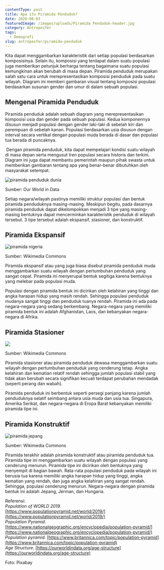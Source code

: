 ```yaml
---
contentType: post
title: Apa itu Piramida Penduduk?
date: 2020-08-03
featuredImage: /images/uploads/Piramida Penduduk-header.jpg
category: Antroposfer
tags:
  - Demografi
slug: antroposfer/piramida-penduduk
---
```


Kita dapat menggambarkan karakteristik dari setiap populasi berdasarkan komposisinya. Selain itu, komposisi yang terdapat dalam suatu populasi juga memberikan petunjuk berharga tentang bagaimana suatu populasi kemungkinan akan berubah di masa depan. Piramida penduduk merupakan salah satu cara untuk merepresentasikan komposisi penduduk pada suatu wilayah. Diagram ini memberi gambaran visual tentang komposisi populasi berdasarkan susunan gender dan umur di dalam sebuah populasi.

## Mengenal Piramida Penduduk

Piramida penduduk adalah sebuah diagram yang merepresentasikan komposisi usia dan gender pada sebuah populasi. Kedua komponennya disusun menjadi populasi dengan gender laki-laki di sebelah kiri dan perempuan di sebelah kanan. Populasi berdasarkan usia disusun dengan interval secara vertikal dengan populasi muda berada di dasar dan populasi tua berada di puncaknya.

 Dengan piramida penduduk, kita dapat mempelajari kondisi suatu wilayah di masa depan serta mengusut tren populasi secara historis dan terkini. Diagram ini juga dapat membantu pemerintah maupun pihak swasta untuk memberikan gambaran tentang apa yang benar-benar dibutuhkan oleh masyarakat setempat.

![piramida penduduk dunia](images/uploads/image-1024x711.jpeg)

Sumber: Our World in Data

Setiap negara/wilayah pastinya memiliki struktur populasi dan bentuk piramida penduduknya masing-masing. Meskipun begitu, pada dasarnya piramida penduduk dapat dikelompokkan menjadi 3 tipe yang masing-masing bentuknya dapat mencerminkan karakteristik penduduk di wilayah tersebut. 3 tipe tersebut adalah ekspansif, stasioner, dan konstruktif.

## Piramida Ekspansif

![piramida nigeria](images/uploads/image.png)

Sumber: Wikimedia Commons

Piramida ekspansif atau yang juga biasa disebut piramida penduduk muda menggambarkan suatu wilayah dengan pertumbuhan penduduk yang sangat cepat. Piramida ini menyerupai bentuk segitiga karena bentuknya yang melebar pada populasi muda.

Populasi dengan piramida bentuk ini dicirikan oleh kelahiran yang tinggi dan angka harapan hidup yang masih rendah. Sehingga populasi penduduk mudanya sangat tinggi dan penduduk tuanya rendah. Piramida ini ada pada negara-negara yang sedang berkembang. Negara-negara yang memiliki piramida bentuk ini adalah Afghanistan, Laos, dan kebanyakan negara-negara di Afrika.

## Piramida Stasioner

![](images/uploads/Piramida-Penduduk-uk.png)

Sumber: Wikimedia Commons

Piramida stasioner atau piramida penduduk dewasa menggambarkan suatu wilayah dengan pertumbuhan penduduk yang cenderung tetap. Angka kelahiran dan kematian relatif rendah sehingga jumlah populasi stabil yang tidak akan berubah secara signifikan kecuali terdapat perubahan mendadak (seperti perang dan wabah).

Piramida penduduk ini berbentuk seperti persegi panjang karena jumlah penduduknya selatif seimbang antara usia muda dan usia tua. Singapura, Amerika Serikat, dan negara-negara di Eropa Barat kebanyakan memiliki piramida tipe ini.

## Piramida Konstruktif

![piramida jepang](images/uploads/image-1.png)

Sumber: Wikimedia Commons

Piramida terakhir adalah piramida konstruktif atau piramida penduduk tua. Piramida tipe ini menggambarkan suatu wilayah dengan populasi yang cenderung menurun. Piramida tipe ini dicirikan oleh bentuknya yang menyempit di bagian bawah. Rata-rata populasi penduduk pada wilayah ini berusia tua karena memiliki angka harapan hidup yang tinggi, angka kematian yang rendah, dan juga angka kelahiran yang sangat rendah. Sehingga, populasi cenderung menurun. Negara-negara dengan piramida bentuk ini adalah Jepang, Jerman, dan Hungaria.

Referensi:  
_Population of WORLD 2019._  [https://www.populationpyramid.net/world/2019/](https://www.populationpyramid.net/world/2019/)  
_Population Pyramid._ [https://www.nationalgeographic.org/encyclopedia/population-pyramid/](https://www.nationalgeographic.org/encyclopedia/population-pyramid/)  
_Population pyramid._ [https://www.britannica.com/topic/population-pyramid](https://www.britannica.com/topic/population-pyramid)  
_Age Structure._ [https://ourworldindata.org/age-structure](https://ourworldindata.org/age-structure)

Foto: Pixabay
